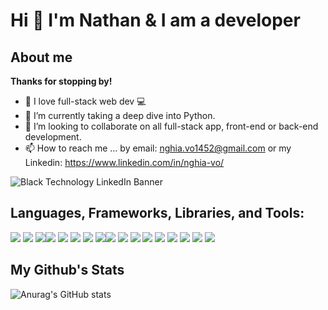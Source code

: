 # Hi 👋 I'm Nathan & I am a developer
## About me
**Thanks for stopping by!**

- 💙 I love full-stack web dev 💻
- 🌱 I’m currently taking a deep dive into Python.
- 💞️ I’m looking to collaborate on all full-stack app, front-end or back-end development.
- 📫 How to reach me ... by email: nghia.vo1452@gmail.com or my Linkedin: https://www.linkedin.com/in/nghia-vo/

![Black Technology LinkedIn Banner](https://user-images.githubusercontent.com/114704720/212812961-c244a5d0-148c-4f3d-98dd-da2ed1987ede.png)

## Languages, Frameworks, Libraries, and Tools:
<img src='https://img.shields.io/badge/JavaScript-323330?style=for-the-badge&logo=javascript&logoColor=F7DF1E' /> <img src='https://img.shields.io/badge/Python-14354C?style=for-the-badge&logo=python&logoColor=white' /> <img src='https://img.shields.io/badge/CSS-239120?&style=for-the-badge&logo=css3&logoColor=white' /><img src='https://img.shields.io/badge/Express.js-404D59?style=for-the-badge' /> <img src='https://img.shields.io/badge/React-20232A?style=for-the-badge&logo=react&logoColor=61DAFB' /> <img src='https://img.shields.io/badge/Tailwind_CSS-38B2AC?style=for-the-badge&logo=tailwind-css&logoColor=white' /> <img src='https://img.shields.io/badge/Django-092E20?style=for-the-badge&logo=django&logoColor=white' /> <img src='https://img.shields.io/badge/PostgreSQL-316192?style=for-the-badge&logo=postgresql&logoColor=white' /><img src='https://img.shields.io/badge/MongoDB-4EA94B?style=for-the-badge&logo=mongodb&logoColor=white' /> <img src='https://img.shields.io/badge/Heroku-430098?style=for-the-badge&logo=heroku&logoColor=white' /> <img src='https://img.shields.io/badge/mocha.js-323330?style=for-the-badge&logo=mocha&logoColor=Brown' /> <img src='https://img.shields.io/badge/Vercel-000000?style=for-the-badge&logo=vercel&logoColor=white' /> <img src='https://img.shields.io/badge/Visual_Studio_Code-0078D4?style=for-the-badge&logo=visual%20studio%20code&logoColor=white' /> <img src='https://img.shields.io/badge/Trello-0052CC?style=for-the-badge&logo=trello&logoColor=white' /> <img src='https://img.shields.io/badge/GIT-E44C30?style=for-the-badge&logo=git&logoColor=white' /> <img src='https://img.shields.io/badge/starship-DD0B78?style=for-the-badge&logo=starship&logoColor=white' /> <img src='https://img.shields.io/badge/Google_chrome-4285F4?style=for-the-badge&logo=Google-chrome&logoColor=white' />

## My Github's Stats

![Anurag's GitHub stats](https://github-readme-stats.vercel.app/api?username=nghiavo24&theme=monokai&show_icons=true)

<!---
nghiavo24/nghiavo24 is a ✨ special ✨ repository because its `README.md` (this file) appears on your GitHub profile.
You can click the Preview link to take a look at your changes.
--->
